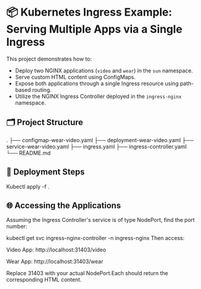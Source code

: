 # 📦 Kubernetes Ingress Example: Serving Multiple Apps via a Single Ingress

This project demonstrates how to:

- Deploy two NGINX applications (`video` and `wear`) in the `sun` namespace.
- Serve custom HTML content using ConfigMaps.
- Expose both applications through a single Ingress resource using path-based routing.
- Utilize the NGINX Ingress Controller deployed in the `ingress-nginx` namespace.

## 🗂️ Project Structure


.
├── configmap-wear-video.yaml
├── deployment-wear-video.yaml
├── service-wear-video.yaml
├── ingress.yaml
├── ingress-controller.yaml
└── README.md

## 📄 Deployment Steps

Kubectl apply -f .

## 🌐 Accessing the Applications

Assuming the Ingress Controller's service is of type NodePort, find the port number:

kubectl get svc ingress-nginx-controller -n ingress-nginx
Then access:

Video App: http://localhost:31403/video

Wear App: http://localhost:31403/wear

Replace 31403 with your actual NodePort.Each should return the corresponding HTML content.
